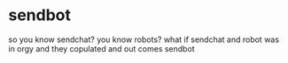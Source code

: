 # sendbot

so you know sendchat? you know robots? what if sendchat and robot was in orgy and they copulated and out comes sendbot
